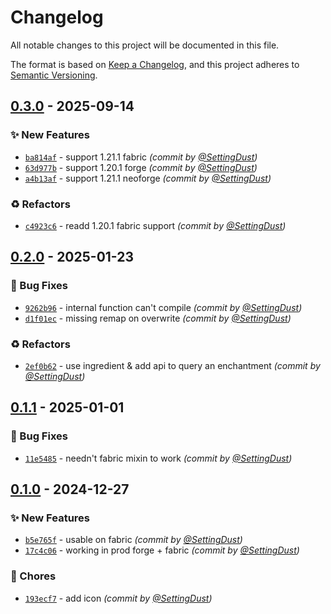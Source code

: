 # Changelog
All notable changes to this project will be documented in this file.

The format is based on [Keep a Changelog](https://keepachangelog.com/en/1.0.0/),
and this project adheres to [Semantic Versioning](https://semver.org/spec/v2.0.0.html).

## [0.3.0] - 2025-09-14
### :sparkles: New Features
- [`ba814af`](https://github.com/SettingDust/MoreEnchantmentInfo/commit/ba814af8c575c2d1cfb6ce9c57a2d5618da11ed8) - support 1.21.1 fabric *(commit by [@SettingDust](https://github.com/SettingDust))*
- [`63d977b`](https://github.com/SettingDust/MoreEnchantmentInfo/commit/63d977b56dbec2f47cfe45accbb9aca0b45c38ac) - support 1.20.1 forge *(commit by [@SettingDust](https://github.com/SettingDust))*
- [`a4b13af`](https://github.com/SettingDust/MoreEnchantmentInfo/commit/a4b13aff9e7dd1a0dbd8412882013241f6ccd81a) - support 1.21.1 neoforge *(commit by [@SettingDust](https://github.com/SettingDust))*

### :recycle: Refactors
- [`c4923c6`](https://github.com/SettingDust/MoreEnchantmentInfo/commit/c4923c6746f34eeba67f49efa4c7ff89a8e5e077) - readd 1.20.1 fabric support *(commit by [@SettingDust](https://github.com/SettingDust))*


## [0.2.0] - 2025-01-23
### :bug: Bug Fixes
- [`9262b96`](https://github.com/SettingDust/MoreEnchantmentInfo/commit/9262b96e69cbbb89930e2f4bb75242582de3fe14) - internal function can't compile *(commit by [@SettingDust](https://github.com/SettingDust))*
- [`d1f01ec`](https://github.com/SettingDust/MoreEnchantmentInfo/commit/d1f01ecac6cb733511f8571f4eca4475831f48db) - missing remap on overwrite *(commit by [@SettingDust](https://github.com/SettingDust))*

### :recycle: Refactors
- [`2ef0b62`](https://github.com/SettingDust/MoreEnchantmentInfo/commit/2ef0b62746de3fe81c1055d81ef9f83c2a407b0f) - use ingredient & add api to query an enchantment *(commit by [@SettingDust](https://github.com/SettingDust))*


## [0.1.1] - 2025-01-01
### :bug: Bug Fixes
- [`11e5485`](https://github.com/SettingDust/MoreEnchantmentInfo/commit/11e5485894381856342740ae9b301152c51b1b38) - needn't fabric mixin to work *(commit by [@SettingDust](https://github.com/SettingDust))*


## [0.1.0] - 2024-12-27
### :sparkles: New Features
- [`b5e765f`](https://github.com/SettingDust/MoreEnchantmentInfo/commit/b5e765fa96eb395551487d6505eb5b4cd47c43cd) - usable on fabric *(commit by [@SettingDust](https://github.com/SettingDust))*
- [`17c4c06`](https://github.com/SettingDust/MoreEnchantmentInfo/commit/17c4c067ff64d5b22d12d870df949a0227a31757) - working in prod forge + fabric *(commit by [@SettingDust](https://github.com/SettingDust))*

### :wrench: Chores
- [`193ecf7`](https://github.com/SettingDust/MoreEnchantmentInfo/commit/193ecf784ff4fb3b3fc62e1f75533b4f7c739b9b) - add icon *(commit by [@SettingDust](https://github.com/SettingDust))*

[0.1.0]: https://github.com/SettingDust/MoreEnchantmentInfo/compare/0.0.0...0.1.0
[0.1.1]: https://github.com/SettingDust/MoreEnchantmentInfo/compare/0.1.0...0.1.1
[0.2.0]: https://github.com/SettingDust/MoreEnchantmentInfo/compare/0.1.1...0.2.0
[0.3.0]: https://github.com/SettingDust/MoreEnchantmentInfo/compare/0.2.0...0.3.0
